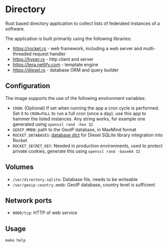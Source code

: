 # Directory

Rust based directory application to collect lists of federated instances of a
software.

The application is built primarily using the following libraries:

- https://rocket.rs - web framework, including a web server and multi-threaded request handler
- https://hyper.rs - http client and server
- https://tera.netlify.com - template engine
- https://diesel.rs - database ORM and query builder

## Configuration

The image supports the use of the following environment variables:

- `CRON`: (Optional) If set when running the app a cron cycle is performed.
  Set it to `CRON=FULL` to run a full cron (once a day).
  use this app to hammer the listed instances. Any string works, for example
  one generated using `openssl rand -hex 32`
- `GEOIP_MMDB`: path to the GeoIP database, in MaxMind format
- `ROCKET_DATABASES`: [database dict](https://api.rocket.rs/v0.4/rocket_contrib/databases/index.html#environment-variables)
  for Diesel SQLite library integration into Rocket
- `ROCKET_SECRET_KEY`: Needed in production environments, used to protect
  private cookies, generate this using `openssl rand -base64 32`

## Volumes

- `/var/directory.sqlite`: Database file, needs to be writeable
- `/var/geoip-country.mmdb`: GeoIP database, country level is sufficient

## Network ports

- `8000/tcp`: HTTP of web service

## Usage

```shell
make help
```
